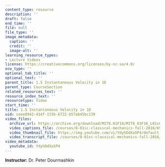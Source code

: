 ```yaml
---
content_type: resource
description: ''
draft: false
end_time: ''
file: null
file_type: ''
image_metadata:
  caption: ''
  credit: ''
  image-alt: ''
learning_resource_types:
- Lecture Videos
license: https://creativecommons.org/licenses/by-nc-sa/4.0/
ocw_type: ''
optional_tab_title: ''
optional_text: ''
parent_title: 1.5 Instantaneous Velocity in 1D
parent_type: CourseSection
related_resources_text: ''
resource_index_text: ''
resourcetype: Video
start_time: ''
title: 1.5 Instantaneous Velocity in 1D
uid: ceee8942-414f-133b-6722-b57ab45bc139
video_files:
  archive_url: https://archive.org/download/MIT8.01F16/MIT8_01F16_L01v05_360p.mp4
  video_captions_file: /courses/8-01sc-classical-mechanics-fall-2016/696b9ada50345817bdeaa39e6dbaf227_YdyhDdXaSP4.vtt
  video_thumbnail_file: https://img.youtube.com/vi/YdyhDdXaSP4/default.jpg
  video_transcript_file: /courses/8-01sc-classical-mechanics-fall-2016/9d5b383acfb2606437435487a1c58c5a_YdyhDdXaSP4.pdf
video_metadata:
  youtube_id: YdyhDdXaSP4
---
```

**Instructor:** Dr. Peter Dourmashkin